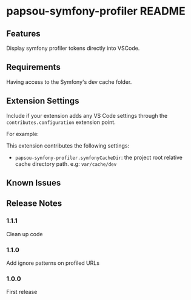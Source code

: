 # papsou-symfony-profiler README

## Features

Display symfony profiler tokens directly into VSCode.

## Requirements

Having access to the Symfony's dev cache folder.

## Extension Settings

Include if your extension adds any VS Code settings through the `contributes.configuration` extension point.

For example:

This extension contributes the following settings:

* `papsou-symfony-profiler.symfonyCacheDir`: the project root relative cache directory path. e.g: `var/cache/dev`

## Known Issues

## Release Notes

### 1.1.1

Clean up code

### 1.1.0

Add ignore patterns on profiled URLs

### 1.0.0

First release